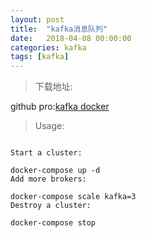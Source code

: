 ```yaml
---
layout: post
title:  "kafka消息队列"
date:   2018-04-08 00:00:00
categories: kafka
tags: [kafka]
---
```


> 下载地址:

github pro:[kafka docker](https://github.com/wurstmeister/kafka-docker)

> Usage:

```

Start a cluster:

docker-compose up -d
Add more brokers:

docker-compose scale kafka=3
Destroy a cluster:

docker-compose stop

```
